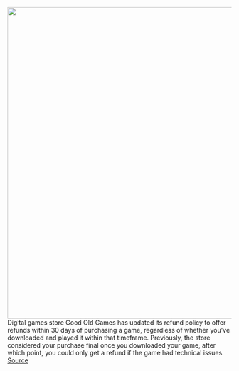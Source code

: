 <img src='https://cdn.vox-cdn.com/thumbor/twd0satfq68LyRvhGu2qRKp_7Vw=/0x0:1600x740/1200x800/filters:focal(672x242:928x498)/cdn.vox-cdn.com/uploads/chorus_image/image/66377773/844bac20026bcb6faf3d308fe9ad38365b3df6d1b5c4b74d0db309b426c997c5.0.jpg' width='700px' /><br/>
Digital games store Good Old Games has updated its refund policy to offer refunds within 30 days of purchasing a game, regardless of whether you've downloaded and played it within that timeframe. Previously, the store considered your purchase final once you downloaded your game, after which point, you could only get a refund if the game had technical issues.
<a href='https://www.theverge.com/2020/2/26/21154402/good-old-games-refund-policy-30-days-download-played-blanket-policy'> Source <a/>